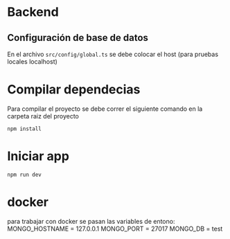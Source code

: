 # Backend

## Configuración de base de datos

En el archivo `src/config/global.ts` se debe colocar el host (para pruebas locales localhost)

# Compilar dependecias
Para compilar el proyecto se debe correr el siguiente comando en la carpeta raiz del proyecto

    npm install

# Iniciar app

    npm run dev

# docker
para trabajar con docker se pasan las variables de entono:
MONGO_HOSTNAME = 127.0.0.1
MONGO_PORT = 27017
MONGO_DB = test